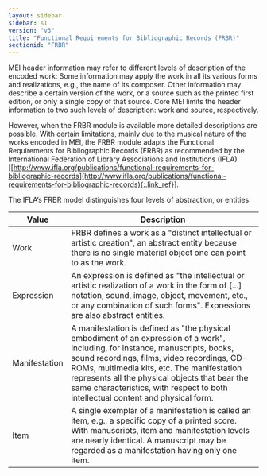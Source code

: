 ```yaml
---
layout: sidebar
sidebar: s1
version: "v3"
title: "Functional Requirements for Bibliographic Records (FRBR)"
sectionid: "FRBR"
---
```


MEI header information may refer to different levels of description of the encoded
work: Some
information may apply the work in all its various forms and realizations, e.g., the
name of its
composer. Other information may describe a certain version of the work, or a source
such as the
printed first edition, or only a single copy of that source. Core MEI limits the header
information to two such levels of description: work and source, respectively.

However, when the FRBR module is available more detailed descriptions are possible.
With
certain limitations, mainly due to the musical nature of the works encoded in MEI,
the FRBR
module adapts the Functional Requirements for Bibliographic Records (FRBR) as recommended
by the
International Federation of Library Associations and Institutions (IFLA) [[http://www.ifla.org/publications/functional-requirements-for-bibliographic-records](http://www.ifla.org/publications/functional-requirements-for-bibliographic-records){:.link_ref}].

The IFLA’s FRBR model distinguishes four levels of abstraction, or entities:

<table class="table table-striped">
   <thead>
      <tr>
         <th>Value</th>
         <th>Description</th>
      </tr>
   </thead>
   <tbody>
      <tr>
         <td>Work</td>
         <td>FRBR defines a work as a "distinct intellectual or artistic creation", an abstract
            entity because there is no single material object one can point to as the work.
         </td>
      </tr>
      <tr>
         <td>Expression</td>
         <td>An expression is defined as "the intellectual or artistic realization of a work in
            the form of [...] notation, sound, image, object, movement, etc., or any combination
            of such forms". Expressions are also abstract entities.
         </td>
      </tr>
      <tr>
         <td>Manifestation</td>
         <td>A manifestation is defined as "the physical embodiment of an expression of a work",
            including, for instance, manuscripts, books, sound recordings, films, video recordings,
            CD-ROMs, multimedia kits, etc. The manifestation represents all the physical objects
            that bear the same characteristics, with respect to both intellectual content and
            physical form.
         </td>
      </tr>
      <tr>
         <td>Item</td>
         <td>A single exemplar of a manifestation is called an item, e.g., a specific copy of a
            printed score. With manuscripts, item and manifestation levels are nearly identical.
            A manuscript may be regarded as a manifestation having only one item.
         </td>
      </tr>
   </tbody>
</table>


